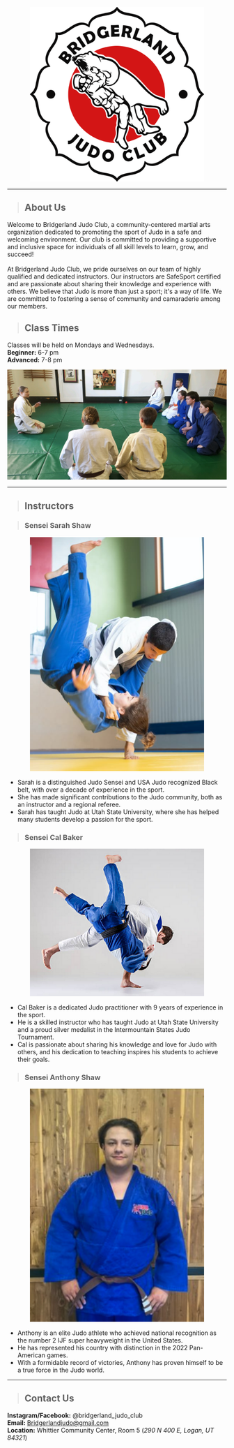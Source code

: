 <p align="center">
<img width="400" src="./Assets/logo.png">
</p>

---
> ## About Us
Welcome to Bridgerland Judo Club, a community-centered martial arts organization dedicated to promoting the sport of Judo in a safe and welcoming environment. Our club is committed to providing a supportive and inclusive space for individuals of all skill levels to learn, grow, and succeed! <br>
<br>
At Bridgerland Judo Club, we pride ourselves on our team of highly qualified and dedicated instructors. Our instructors are SafeSport certified and are passionate about sharing their knowledge and experience with others. We believe that Judo is more than just a sport; it's a way of life. We are committed to fostering a sense of community and camaraderie among our members.

> ## Class Times
Classes will be held on Mondays and Wednesdays. <br>
**Beginner:** 6-7 pm <br>
**Advanced:** 7-8 pm

<p align="center">
<img width="800" src="./Assets/dojo3.jpg">
</p>


--- 
> ## Instructors

> ### Sensei Sarah Shaw

<p align="center">
<img width="400" src="./Assets/sensei1.png">
</p>

  * Sarah is a distinguished Judo Sensei and USA Judo recognized Black belt, with over a decade of experience in the sport.
  * She has made significant contributions to the Judo community, both as an instructor and a regional referee.
  * Sarah has taught Judo at Utah State University, where she has helped many students develop a passion for the sport.
  
> ### Sensei Cal Baker

<p align="center">
<img width="400" src="./Assets/sensei2.png">
</p>

  * Cal Baker is a dedicated Judo practitioner with 9 years of experience in the sport. 
  * He is a skilled instructor who has taught Judo at Utah State University and a proud silver medalist in the Intermountain States Judo Tournament. 
  * Cal is passionate about sharing his knowledge and love for Judo with others, and his dedication to teaching inspires his students to achieve their goals.
  
> ### Sensei Anthony Shaw

<p align="center">
<img width="400" src="./Assets/sensei3.png">
</p>

  * Anthony is an elite Judo athlete who achieved national recognition as the number 2 IJF super heavyweight in the United States.
  * He has represented his country with distinction in the 2022 Pan-American games.
  * With a formidable record of victories, Anthony has proven himself to be a true force in the Judo world.

---
> ## Contact Us
**Instagram/Facebook:** @bridgerland_judo_club <br>
**Email:** Bridgerlandjudo@gmail.com <br>
**Location:** Whittier Community Center, Room 5 (*290 N 400 E, Logan, UT 84321*)
